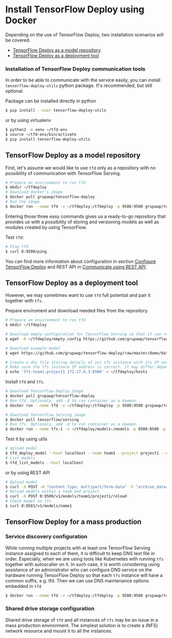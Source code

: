 # Install TensorFlow Deploy using Docker
Depending on the use of TensorFlow Deploy, two installation scenarios will be covered.

* [TensorFlow Deploy as a model repository](#TensorFlow-Deploy-as-a-model-repository)
* [TensorFlow Deploy as a deployment tool](#TensorFlow-Deploy-as-a-deployment-tool)

### Installation of TensorFlow Deploy communication tools
In order to be able to communicate with the service easily, you can install `tensorflow-deploy-utils` python  package. It's recommended, but still optional.

Package can be installed directly in python

```bash
$ pip install --user tensorflow-deploy-utils
```
or by using virtualenv

```bash
$ python3 -m venv ~/tfd-env
$ source ~/tfd-env/bin/activate
$ pip install tensorflow-deploy-utils
```

## TensorFlow Deploy as a model repository
First, let's assume we would like to use `tfd` only as a repository with no possibility of communication with TensorFlow Serving.

```bash
# Prepare an environment to run tfd
$ mkdir ~/tfdeploy
# Download docker's image
$ docker pull grupawp/tensorflow-deploy
# Run the image
$ docker run --name tfd -v ~/tfdeploy:/tfdeploy -p 9500:9500 grupawp/tensorflow-deploy --storage_filesystem_base_path=/tfdeploy
```
Entering those three easy commands gives us a ready-to-go repository that provides us with a possibility of storing and versioning models as well as modules created by using TensorFlow.

Test `tfd`:

```bash
# Ping tfd
$ curl 0:9500/ping
```

You can find more information about configuration in section [Configure TensorFlow Deploy](configuration.md) and REST API in [Communicate using REST API](api.md).

## TensorFlow Deploy as a deployment tool
However, we may sometimes want to use `tfd` full potential and pair it together with `tfs`.

Prepare enviroment and download needed files from the repository.

```bash
# Prepare an environment to run tfd
$ mkdir ~/tfdeploy

# Download empty configuration for TensorFlow Serving so that it can run without models (by default it requires a model to run and if it is missing one it results in a loop of errors impossible to stop - endpoint reload_config is not working)
$ wget -O ~/tfdeploy/empty.config https://github.com/grupawp/tensorflow-deploy/raw/master/demo/data/empty.config

# Download example model
$ wget https://github.com/grupawp/tensorflow-deploy/raw/master/demo/data/example_model.tar

# Create a dns file storing details of our tfs instance with its IP and GRPC communication port
# Make sure the tfs instance IP address is correct. It may differ depending on your Docker environment and currently running cointainers.
$ echo 'tfs-team1-project1 172.17.0.3:8500' > ~/tfdeploy/hosts
```

Install `tfd` and `tfs`.

```bash
# Download TensorFlow Deploy image
$ docker pull grupawp/tensorflow-deploy
# Run tfd. Optionaly, add -d to run container as a daemon.
$ docker run --name tfd -v ~/tfdeploy:/tfdeploy -p 9500:9500 grupawp/tensorflow-deploy --discovery=plaintext --discovery_plaintext_hosts_path=/tfdeploy/hosts --storage_filesystem_base_path=/tfdeploy

# Download TensorFlow Serving image
$ docker pull tensorflow/serving
# Run tfs. Optionaly, add -d to run container as a daemon.
$ docker run --name tfs-1 -v ~/tfdeploy/models:/models -p 8500:8500 -p 8501:8501 tensorflow/serving --model_config_file=/models/empty.config
```

Test it by using utils

```bash
# Upload model
$ tfd_deploy_model --host localhost --team team1 --project project1 --name name1 --path example_model.tar
# List models
$ tfd_list_models --host localhost
```

or by using REST API

```bash
# Upload model
$ curl -X POST -H "Content-Type: multipart/form-data" -F "archive_data=@example_model.tar" 0:9500/v1/models/team1/project1/names/name1
# Reload models within a team and project
$ curl -X POST 0:9500/v1/models/team1/project1/reload
# Check model on tfs
$ curl 0:8501/v1/models/name1
```

## TensorFlow Deploy for a mass production

### Service discovery configuration
While running multiple projects with at least one TensorFlow Serving instance assigned to each of them, it is difficult to keep DNS text file in order. Especially, when we are using tools like Kubernetes with running `tfs` together with autoscaller on it. In such case, it is worth considering using assistance of an administrator who can configure DNS service on the hardware running TensorFlow Deploy so that each `tfs` instance will have a common suffix, e.g. tfd. Then we can use DNS maintenance options embedded in `tfd`
```bash
$ docker run --name tfd -v ~/tfdeploy:/tfdeploy -p 9500:9500 grupawp/tensorflow-deploy --discovery=dns --discovery_dns_service_suffix=tfd --storage_filesystem_base_path=/tfdeploy
```

### Shared drive storage configuration
Shared drive storage of `tfd` and all instances of `tfs` may be an issue in a mass production environment. The simplest solution is to create a (NFS) network resource and mount it to all the instances.

